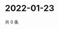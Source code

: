 # 2022-01-23

共 0 条

<!-- BEGIN WEIBO -->
<!-- 最后更新时间 Sun Jan 23 2022 22:10:07 GMT+0800 (China Standard Time) -->

<!-- END WEIBO -->
